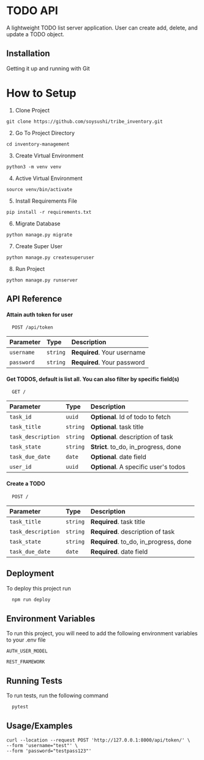 
# TODO API
A lightweight TODO list server application. User can create add, delete, and update a TODO object.

## Installation

Getting it up and running with Git

# How to Setup
1. Clone Project
```
git clone https://github.com/soysushi/tribe_inventory.git
```

2. Go To Project Directory
```
cd inventory-management
```
3. Create Virtual Environment
```
python3 -m venv venv
```
4. Active Virtual Environment
```
source venv/bin/activate
```
5. Install Requirements File
```
pip install -r requirements.txt
```
6. Migrate Database
```
python manage.py migrate
```
7. Create Super User
```
python manage.py createsuperuser
```
8. Run Project
```
python manage.py runserver
```

    

## API Reference

#### Attain auth token for user

```http
  POST /api/token
```

| Parameter | Type     | Description                |
| :-------- | :------- | :------------------------- |
| `username` | `string` | **Required**. Your username |
| `password` | `string` | **Required**. Your password |

#### Get TODOS, default is list all. You can also filter by specific field(s)

```http
  GET /
```

| Parameter | Type     | Description                       |
| :-------- | :------- | :-------------------------------- |
| `task_id`      | `uuid` | **Optional**. Id of todo to fetch |
| `task_title`      | `string` | **Optional**. task title |
| `task_description`      | `string` | **Optional**. description of task |
| `task_state`      | `string` | **Strict**. to_do, in_progress, done |
| `task_due_date`      | `date` | **Optional**. date field  |
| `user_id`      | `uuid` | **Optional**. A specific user's todos |



#### Create a TODO

```http
  POST /
```

| Parameter | Type     | Description                       |
| :-------- | :------- | :-------------------------------- |
| `task_title`      | `string` | **Required**. task title |
| `task_description`      | `string` | **Required**. description of task |
| `task_state`      | `string` | **Required**. to_do, in_progress, done |
| `task_due_date`      | `date` | **Required**. date field  |

## Deployment

To deploy this project run

```bash
  npm run deploy
```


## Environment Variables

To run this project, you will need to add the following environment variables to your .env file

`AUTH_USER_MODEL`

`REST_FRAMEWORK`


## Running Tests

To run tests, run the following command

```bash
  pytest
```


## Usage/Examples

```cURL
curl --location --request POST 'http://127.0.0.1:8000/api/token/' \
--form 'username="test"' \
--form 'password="testpass123"'
```

